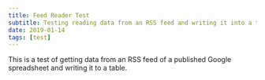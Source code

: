 ```yaml
---
title: Feed Reader Test
subtitle: Testing reading data from an RSS feed and writing it into a table.
date: 2019-01-14
tags: [test]
---
```


This is a test of getting data from an RSS feed of a published Google spreadsheet and writing it to a table.

<table style="width:100%" id="tbl"></table>

<div id="testzone"></div>

<script>
  var table = document.getElementById("tbl");
  var row = table.insertRow(0);
  var cell0 = row.insertCell(0);
  var cell1 = row.insertCell(1);
  var cell2 = row.insertCell(2);
  var cell3 = row.insertCell(3);

  cell0.innerHTML = "Date";
  cell1.innerHTML = "Run Time";
  cell2.innerHTML = "Distance (km)";
  cell3.innerHTML = "Speed (km/h)";

  //var rownum = 0;
  var feed = "https://spreadsheets.google.com/feeds/list/1ja2C-UuzQo4i_OrBZe-91Kifm3zWd9pg16xmLlN0Wgs/default/public/values";
	  $.ajax(feed, 
    {
		  accepts:
    {
			xml:"application/rss+xml"
		},
		dataType:"xml",
		success:function(data) 
    {
			$(data).find("entry").each(function () 
      { 
				var el = $(this);
        var newrow = table.insertRow(1);
        var newcell0 = newrow.insertCell(0);
        var newcell1 = newrow.insertCell(1);
        var newcell2 = newrow.insertCell(2);
        var newcell3 = newrow.insertCell(3);
        var runtime = el.find("gsx:time").text();
	console.log(runtime);
	testzone.innerHTML = "<p>" + runtime + "</p>";
        var rundist = el.find("gsx:distancekm").text();
	console.log(rundist);
	testzone.innerHTML = "<p>" + rundist + "</p>";
	var runspeed = 60*rundist/runtime;
	console.log(runspeed);
	testzone.innerHTML = "<p>" + runspeed + "</p>";
        newcell0.innerHTML = el.find("gsx:date").text();
        newcell1.innerHTML = runtime;
        newcell2.innerHTML = rundist;
        newcell3.innerHTML = runspeed;
			});
		}	
	});
</script>
